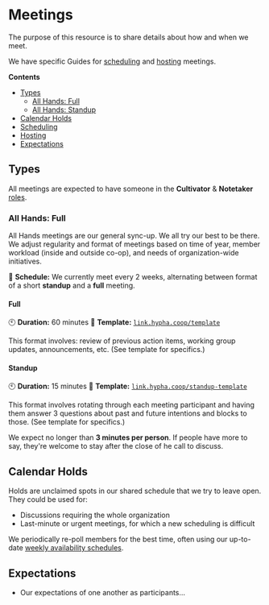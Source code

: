 # Meetings

The purpose of this resource is to share details about how and when we
meet.

We have specific Guides for [scheduling][scheduling] and
[hosting][hosting] meetings.

**Contents**

- [Types](#types)
  - [All Hands: Full](#all-hands-full)
  - [All Hands: Standup](#all-hands-standup)
- [Calendar Holds](#calendar-holds)
- [Scheduling](#scheduling)
- [Hosting](#hosting)
- [Expectations](#expectations)

## Types

All meetings are expected to have someone in the **Cultivator** &
**Notetaker** [roles](/roles.md).

### All Hands: Full

All Hands meetings are our general sync-up. We all try our best to be
there. We adjust regularity and format of meetings based on time of
year, member workload (inside and outside co-op), and needs of
organization-wide initiatives.

:calendar: **Schedule:** We currently meet every 2 weeks, alternating between
format of a short **standup** and a **full** meeting.

#### Full
:clock10: **Duration:** 60 minutes
:memo: **Template:** [`link.hypha.coop/template`](https://link.hypha.coop/template)

This format involves: review of previous action items, working group
updates, announcements, etc. (See template for specifics.)

#### Standup
:clock10: **Duration:** 15 minutes
:memo: **Template:** [`link.hypha.coop/standup-template`](https://link.hypha.coop/standup-template)

This format involves rotating through each meeting participant and
having them answer 3 questions about past and future intentions and
blocks to those. (See template for specifics.)

We expect no longer than **3 minutes per person**. If people have more
to say, they're welcome to stay after the close of he call to discuss.

## Calendar Holds

Holds are unclaimed spots in our shared schedule that we try to leave
open. They could be used for:

- Discussions requiring the whole organization
- Last-minute or urgent meetings, for which a new scheduling is
  difficult

We periodically re-poll members for the best time, often using our
up-to-date [weekly availability schedules][schedules].

## Expectations

- Our expectations of one another as participants...

   [scheduling]: /guides.md#scheduling-a-meeting
   [hosting]: /guides.md#hosting-a-meeting
   [availability]: https://link.hypha.coop/availability
   [schedules]: https://link.hypha.coop/schedules
   [meetings]: https://link.hypha.coop/meetings
   [template]: https://link.hypha.coop/template
